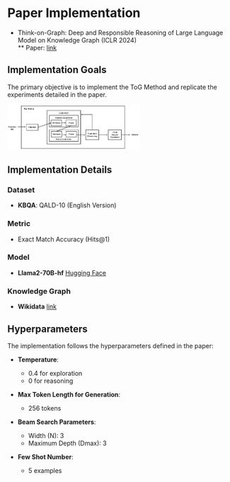 # Paper Implementation
* Think-on-Graph: Deep and Responsible Reasoning of Large Language Model on Knowledge Graph (ICLR 2024)  
** Paper: [link](https://arxiv.org/pdf/2307.07697)

## Implementation Goals
The primary objective is to implement the ToG Method and replicate the experiments detailed in the paper.

<img src="ToG-Module.jpg" alt="My Module Design for Implementation" width="300">

## Implementation Details
### Dataset
- **KBQA**: QALD-10 (English Version)

### Metric
- Exact Match Accuracy (Hits@1)

### Model
- **Llama2-70B-hf** [Hugging Face](https://huggingface.co/meta-llama/Llama-2-70b-hf)

### Knowledge Graph
- **Wikidata** [link](https://www.wikidata.org/wiki/Wikidata:REST_API)

## Hyperparameters
The implementation follows the hyperparameters defined in the paper:
- **Temperature**:
  - 0.4 for exploration
  - 0 for reasoning

- **Max Token Length for Generation**:
  - 256 tokens

- **Beam Search Parameters**:
  - Width (N): 3
  - Maximum Depth (Dmax): 3

- **Few Shot Number**:
  - 5 examples
